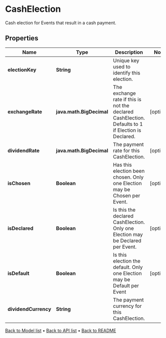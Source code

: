 

# CashElection

Cash election for Events that result in a cash payment.

## Properties

| Name | Type | Description | Notes |
|------------ | ------------- | ------------- | -------------|
|**electionKey** | **String** | Unique key used to identify this election. |  |
|**exchangeRate** | **java.math.BigDecimal** | The exchange rate if this is not the declared CashElection. Defaults to 1 if Election is Declared. |  [optional] |
|**dividendRate** | **java.math.BigDecimal** | The payment rate for this CashElection. |  [optional] |
|**isChosen** | **Boolean** | Has this election been chosen. Only one Election may be Chosen per Event. |  [optional] |
|**isDeclared** | **Boolean** | Is this the declared CashElection. Only one Election may be Declared per Event. |  [optional] |
|**isDefault** | **Boolean** | Is this election the default. Only one Election may be Default per Event |  [optional] |
|**dividendCurrency** | **String** | The payment currency for this CashElection. |  |



[Back to Model list](../README.md#documentation-for-models) &#8226; [Back to API list](../README.md#documentation-for-api-endpoints) &#8226; [Back to README](../README.md)


